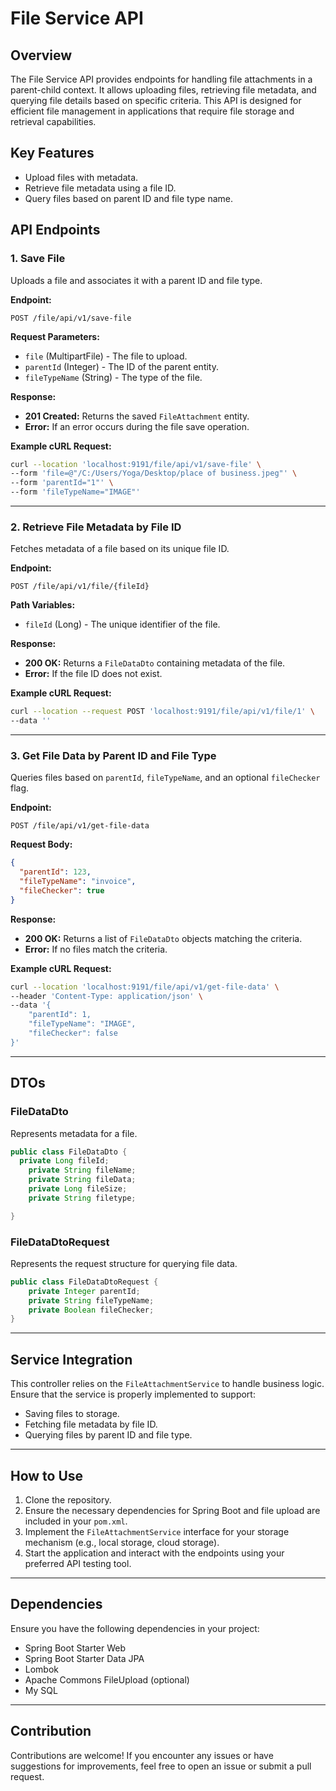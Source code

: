 # File Service API

## Overview
The File Service API provides endpoints for handling file attachments in a parent-child context. It allows uploading files, retrieving file metadata, and querying file details based on specific criteria. This API is designed for efficient file management in applications that require file storage and retrieval capabilities.

## Key Features
- Upload files with metadata.
- Retrieve file metadata using a file ID.
- Query files based on parent ID and file type name.

## API Endpoints

### 1. Save File
Uploads a file and associates it with a parent ID and file type.

**Endpoint:**
```
POST /file/api/v1/save-file
```

**Request Parameters:**
- `file` (MultipartFile) - The file to upload.
- `parentId` (Integer) - The ID of the parent entity.
- `fileTypeName` (String) - The type of the file.

**Response:**
- **201 Created:** Returns the saved `FileAttachment` entity.
- **Error:** If an error occurs during the file save operation.

**Example cURL Request:**
```bash
curl --location 'localhost:9191/file/api/v1/save-file' \
--form 'file=@"/C:/Users/Yoga/Desktop/place of business.jpeg"' \
--form 'parentId="1"' \
--form 'fileTypeName="IMAGE"'
```

---

### 2. Retrieve File Metadata by File ID
Fetches metadata of a file based on its unique file ID.

**Endpoint:**
```
POST /file/api/v1/file/{fileId}
```

**Path Variables:**
- `fileId` (Long) - The unique identifier of the file.

**Response:**
- **200 OK:** Returns a `FileDataDto` containing metadata of the file.
- **Error:** If the file ID does not exist.

**Example cURL Request:**
```bash
curl --location --request POST 'localhost:9191/file/api/v1/file/1' \
--data ''
```

---

### 3. Get File Data by Parent ID and File Type
Queries files based on `parentId`, `fileTypeName`, and an optional `fileChecker` flag.

**Endpoint:**
```
POST /file/api/v1/get-file-data
```

**Request Body:**
```json
{
  "parentId": 123,
  "fileTypeName": "invoice",
  "fileChecker": true
}
```

**Response:**
- **200 OK:** Returns a list of `FileDataDto` objects matching the criteria.
- **Error:** If no files match the criteria.

**Example cURL Request:**
```bash
curl --location 'localhost:9191/file/api/v1/get-file-data' \
--header 'Content-Type: application/json' \
--data '{
    "parentId": 1,
    "fileTypeName": "IMAGE",
    "fileChecker": false
}'
```

---

## DTOs

### FileDataDto
Represents metadata for a file.
```java
public class FileDataDto {
  private Long fileId;
	private String fileName;
	private String fileData; 
	private Long fileSize;
	private String filetype;

}
```

### FileDataDtoRequest
Represents the request structure for querying file data.
```java
public class FileDataDtoRequest {
    private Integer parentId;
    private String fileTypeName;
    private Boolean fileChecker;
}
```

---

## Service Integration
This controller relies on the `FileAttachmentService` to handle business logic. Ensure that the service is properly implemented to support:
- Saving files to storage.
- Fetching file metadata by file ID.
- Querying files by parent ID and file type.

---

## How to Use
1. Clone the repository.
2. Ensure the necessary dependencies for Spring Boot and file upload are included in your `pom.xml`.
3. Implement the `FileAttachmentService` interface for your storage mechanism (e.g., local storage, cloud storage).
4. Start the application and interact with the endpoints using your preferred API testing tool.

---

## Dependencies
Ensure you have the following dependencies in your project:
- Spring Boot Starter Web
- Spring Boot Starter Data JPA
- Lombok
- Apache Commons FileUpload (optional)
- My SQL

---

## Contribution
Contributions are welcome! If you encounter any issues or have suggestions for improvements, feel free to open an issue or submit a pull request.


